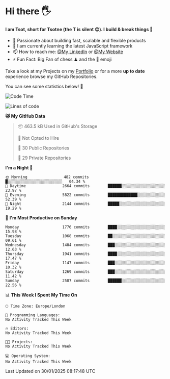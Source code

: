# Hi there :raised_hand_with_fingers_splayed:
#### I am Tsot, short for Tsotne (the T is silent :wink:). I build & break things :space_invader:
- :telescope: Passionate about building fast, scalable and flexible products
- :seedling: I am currently learning the latest JavaScript framework 
- :mailbox: How to reach me: [@My LinkedIn](https://www.linkedin.com/in/tsotne-gvadzabia/) or [@My Website](https://tsotne.co.uk/contact)
- :zap: Fun Fact: Big Fan of chess ♟ and the 👾 emoji

Take a look at my Projects on my [Portfolio](https://tsotne.co.uk/) or for a more **up to date** experience browse my GitHub Repositories.

You can see some statistics below! :space_invader:
<!--START_SECTION:waka-->
![Code Time](http://img.shields.io/badge/Code%20Time-761%20hrs%202%20mins-blue)

![Lines of code](https://img.shields.io/badge/From%20Hello%20World%20I%27ve%20Written-7.2%20million%20lines%20of%20code-blue)

**🐱 My GitHub Data** 

> 📦 463.5 kB Used in GitHub's Storage 
 > 
> 🚫 Not Opted to Hire
 > 
> 📜 30 Public Repositories 
 > 
> 🔑 29 Private Repositories 
 > 
**I'm a Night 🦉** 

```text
🌞 Morning                482 commits         █░░░░░░░░░░░░░░░░░░░░░░░░   04.34 % 
🌆 Daytime                2664 commits        ██████░░░░░░░░░░░░░░░░░░░   23.97 % 
🌃 Evening                5822 commits        █████████████░░░░░░░░░░░░   52.39 % 
🌙 Night                  2144 commits        █████░░░░░░░░░░░░░░░░░░░░   19.29 % 
```
📅 **I'm Most Productive on Sunday** 

```text
Monday                   1776 commits        ████░░░░░░░░░░░░░░░░░░░░░   15.98 % 
Tuesday                  1068 commits        ██░░░░░░░░░░░░░░░░░░░░░░░   09.61 % 
Wednesday                1404 commits        ███░░░░░░░░░░░░░░░░░░░░░░   12.63 % 
Thursday                 1941 commits        ████░░░░░░░░░░░░░░░░░░░░░   17.47 % 
Friday                   1147 commits        ███░░░░░░░░░░░░░░░░░░░░░░   10.32 % 
Saturday                 1269 commits        ███░░░░░░░░░░░░░░░░░░░░░░   11.42 % 
Sunday                   2507 commits        ██████░░░░░░░░░░░░░░░░░░░   22.56 % 
```


📊 **This Week I Spent My Time On** 

```text
🕑︎ Time Zone: Europe/London

💬 Programming Languages: 
No Activity Tracked This Week

🔥 Editors: 
No Activity Tracked This Week

🐱‍💻 Projects: 
No Activity Tracked This Week

💻 Operating System: 
No Activity Tracked This Week
```


 Last Updated on 30/01/2025 08:17:48 UTC
<!--END_SECTION:waka-->
